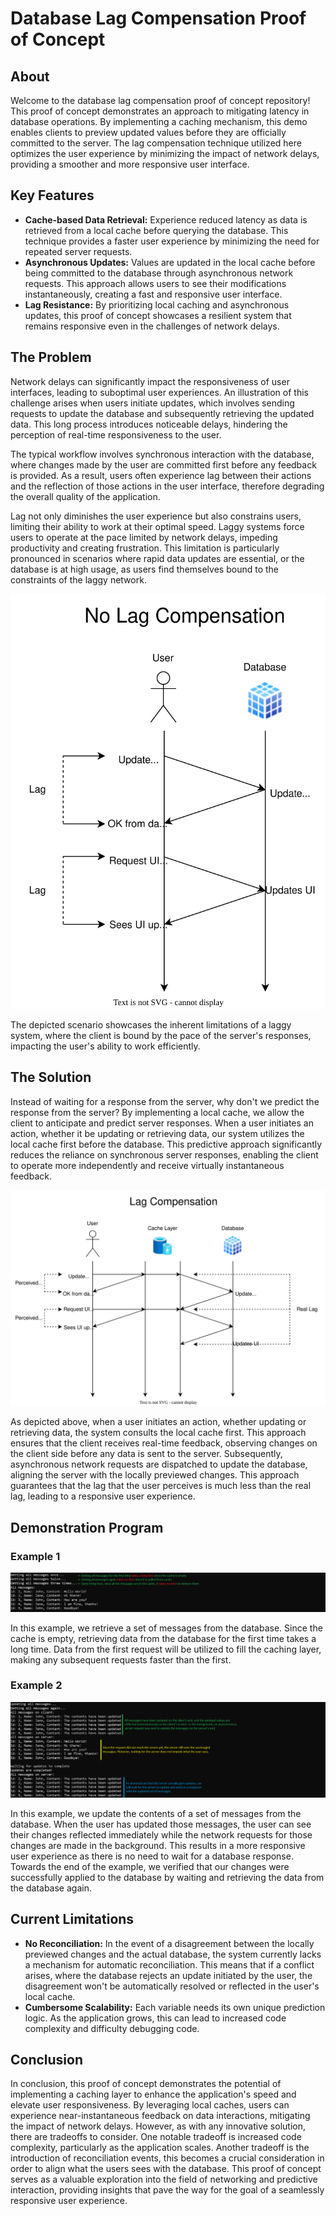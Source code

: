 # Database Lag Compensation Proof of Concept
## About
Welcome to the database lag compensation proof of concept repository! This proof of concept demonstrates an approach to mitigating latency in database operations. By implementing a caching mechanism, this demo enables clients to preview updated values before they are officially committed to the server. The lag compensation technique utilized here optimizes the user experience by minimizing the impact of network delays, providing a smoother and more responsive user interface.
## Key Features
* **Cache-based Data Retrieval:** Experience reduced latency as data is retrieved from a local cache before querying the database. This technique provides a faster user experience by minimizing the need for repeated server requests.
* **Asynchronous Updates:** Values are updated in the local cache before being committed to the database through asynchronous network requests. This approach allows users to see their modifications instantaneously, creating a fast and responsive user interface.
* **Lag Resistance:** By prioritizing local caching and asynchronous updates, this proof of concept showcases a resilient system that remains responsive even in the challenges of network delays.
## The Problem
Network delays can significantly impact the responsiveness of user interfaces, leading to suboptimal user experiences. An illustration of this challenge arises when users initiate updates, which involves sending requests to update the database and subsequently retrieving the updated data. This long process introduces noticeable delays, hindering the perception of real-time responsiveness to the user.

The typical workflow involves synchronous interaction with the database, where changes made by the user are committed first before any feedback is provided. As a result, users often experience lag between their actions and the reflection of those actions in the user interface, therefore degrading the overall quality of the application.

Lag not only diminishes the user experience but also constrains users, limiting their ability to work at their optimal speed. Laggy systems force users to operate at the pace limited by network delays, impeding productivity and creating frustration. This limitation is particularly pronounced in scenarios where rapid data updates are essential, or the database is at high usage, as users find themselves bound to the constraints of the laggy network.

![No Lag Compensation](https://github.com/basicn86/DatabaseLagCompensationPoC/blob/master/Images/NoLagComp.drawio.svg)

The depicted scenario showcases the inherent limitations of a laggy system, where the client is bound by the pace of the server's responses, impacting the user's ability to work efficiently.
## The Solution
Instead of waiting for a response from the server, why don't we predict the response from the server? By implementing a local cache, we allow the client to anticipate and predict server responses. When a user initiates an action, whether it be updating or retrieving data, our system utilizes the local cache first before the database. This predictive approach significantly reduces the reliance on synchronous server responses, enabling the client to operate more independently and receive virtually instantaneous feedback.

![Lag Compensation](https://github.com/basicn86/DatabaseLagCompensationPoC/blob/master/Images/LagComp.drawio.svg)

As depicted above, when a user initiates an action, whether updating or retrieving data, the system consults the local cache first. This approach ensures that the client receives real-time feedback, observing changes on the client side before any data is sent to the server. Subsequently, asynchronous network requests are dispatched to update the database, aligning the server with the locally previewed changes. This approach guarantees that the lag that the user perceives is much less than the real lag, leading to a responsive user experience.

## Demonstration Program
### Example 1
![Example 1](https://github.com/basicn86/DatabaseLagCompensationPoC/blob/master/Images/ex1.png)

In this example, we retrieve a set of messages from the database. Since the cache is empty, retrieving data from the database for the first time takes a long time. Data from the first request will be utilized to fill the caching layer, making any subsequent requests faster than the first.
### Example 2
![Example 2](https://github.com/basicn86/DatabaseLagCompensationPoC/blob/master/Images/ex2.png)

In this example, we update the contents of a set of messages from the database. When the user has updated those messages, the user can see their changes reflected immediately while the network requests for those changes are made in the background. This results in a more responsive user experience as there is no need to wait for a database response. Towards the end of the example, we verified that our changes were successfully applied to the database by waiting and retrieving the data from the database again.

## Current Limitations
* **No Reconciliation:** In the event of a disagreement between the locally previewed changes and the actual database, the system currently lacks a mechanism for automatic reconciliation. This means that if a conflict arises, where the database rejects an update initiated by the user, the disagreement won't be automatically resolved or reflected in the user's local cache.
* **Cumbersome Scalability:** Each variable needs its own unique prediction logic. As the application grows, this can lead to increased code complexity and difficulty debugging code.

## Conclusion
In conclusion, this proof of concept demonstrates the potential of implementing a caching layer to enhance the application's speed and elevate user responsiveness. By leveraging local caches, users can experience near-instantaneous feedback on data interactions, mitigating the impact of network delays. However, as with any innovative solution, there are tradeoffs to consider. One notable tradeoff is increased code complexity, particularly as the application scales. Another tradeoff is the introduction of reconciliation events, this becomes a crucial consideration in order to align what the users sees with the database. This proof of concept serves as a valuable exploration into the field of networking and predictive interaction, providing insights that pave the way for the goal of a seamlessly responsive user experience.
